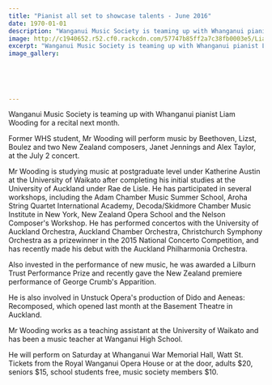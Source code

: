 ```yaml
---
title: "Pianist all set to showcase talents - June 2016"
date: 1970-01-01
description: "Wanganui Music Society is teaming up with Whanganui pianist Liam Wooding for a recital next month, Wanganui Chronicle article on 28/6/16..."
image: http://c1940652.r52.cf0.rackcdn.com/57747b85ff2a7c38fb0003e5/Liam-Wooding-WU-Music-Society-28-June-Chronicle.jpg
excerpt: "Wanganui Music Society is teaming up with Whanganui pianist Liam Wooding for a recital next month."
image_gallery:
    
    
    
    
    
---
```


<p>Wanganui Music Society is teaming up with Whanganui pianist Liam Wooding for a recital next month.</p>
<p>Former WHS student, Mr Wooding will perform music by Beethoven, Lizst, Boulez and two New Zealand composers, Janet Jennings and Alex Taylor, at the July 2 concert.</p>
<p>Mr Wooding is studying music at postgraduate level under Katherine Austin at the University of Waikato after completing his initial studies at the University of Auckland under Rae de Lisle. He has participated in several workshops, including the Adam Chamber Music Summer School, Aroha String Quartet International Academy, Decoda/Skidmore Chamber Music Institute in New York, New Zealand Opera School and the Nelson Composer's Workshop. He has performed concertos with the University of Auckland Orchestra, Auckland Chamber Orchestra, Christchurch Symphony Orchestra as a prizewinner in the 2015 National Concerto Competition, and has recently made his debut with the Auckland Philharmonia Orchestra.</p>
<p>Also invested in the performance of new music, he was awarded a Lilburn Trust Performance Prize and recently gave the New Zealand premiere performance of George Crumb's Apparition.</p>
<p>He is also involved in Unstuck Opera's production of Dido and Aeneas: Recomposed, which opened last month at the Basement Theatre in Auckland.</p>
<p>Mr Wooding works as a teaching assistant at the University of Waikato and has been a music teacher at Wanganui High School.</p>
<p>He will perform on Saturday at Whanganui War Memorial Hall, Watt St. Tickets from the Royal Wanganui Opera House or at the door, adults $20, seniors $15, school students free, music society members $10.</p>

